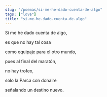 ```yaml
---
slug: "/poemas/si-me-he-dado-cuenta-de-algo"
tags: ["love"]
title: "si-me-he-dado-cuenta-de-algo"
---
```

Si me he dado cuenta de algo,

es que no hay tal cosa

como equipaje para el otro mundo,

pues al final del maratón,

no hay trofeo,

solo la Parca con donaire

señalando un destino nuevo.